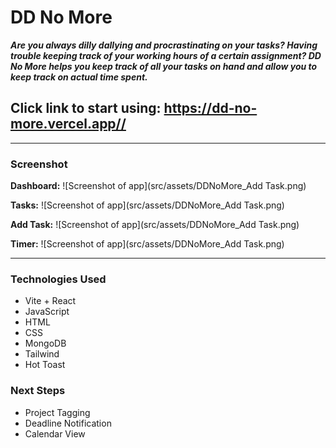 # DD No More

**_Are you always dilly dallying and procrastinating on your tasks? Having trouble keeping track of your working hours of a certain assignment? DD No More helps you keep track of all your tasks on hand and allow you to keep track on actual time spent._**

## Click link to start using: https://dd-no-more.vercel.app//

---

### Screenshot

**Dashboard:**
![Screenshot of app](src/assets/DDNoMore_Add Task.png)

**Tasks:**
![Screenshot of app](src/assets/DDNoMore_Add Task.png)

**Add Task:**
![Screenshot of app](src/assets/DDNoMore_Add Task.png)

**Timer:**
![Screenshot of app](src/assets/DDNoMore_Add Task.png)

---

### Technologies Used

- Vite + React
- JavaScript
- HTML
- CSS
- MongoDB
- Tailwind
- Hot Toast

### Next Steps

- Project Tagging
- Deadline Notification
- Calendar View
